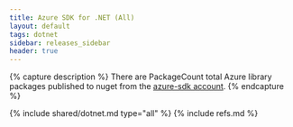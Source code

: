 ```yaml
---
title: Azure SDK for .NET (All)
layout: default
tags: dotnet
sidebar: releases_sidebar
header: true
---
```

{% capture description %}
There are PackageCount total Azure library packages published to nuget from the [azure-sdk account](https://www.nuget.org/profiles/azure-sdk).
{% endcapture %}

{% include shared/dotnet.md type="all" %}
{% include refs.md %}

